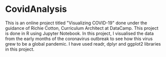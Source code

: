 # CovidAnalysis
This is an online project titled "Visualizing COVID-19" done under the guidance of Richie Cotton, Curriculum Architect at DataCamp.
This project is done in R using Jupyter Notebook.
In this project, I visualised the data from the early months of the coronavirus outbreak to see how this virus grew to be a global pandemic.
I have used readr, dplyr and ggplot2 libraries in this project.
